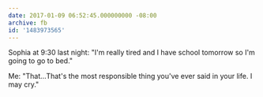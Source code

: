 ```yaml
---
date: 2017-01-09 06:52:45.000000000 -08:00
archive: fb
id: '1483973565'
---
```


Sophia at 9:30 last night: "I'm really tired and I have school tomorrow so I'm going to go to bed."

Me: "That...That's the most responsible thing you've ever said in your life. I may cry."

